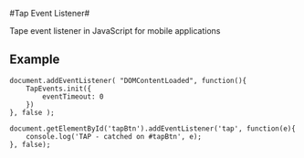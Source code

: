 #Tap Event Listener#

Tape event listener in JavaScript for mobile applications

## Example

```
document.addEventListener( "DOMContentLoaded", function(){
    TapEvents.init({
        eventTimeout: 0
    })
}, false );

document.getElementById('tapBtn').addEventListener('tap', function(e){
    console.log('TAP - catched on #tapBtn', e);
}, false);
```